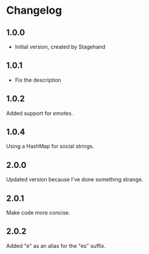 # Changelog

## 1.0.0

- Initial version, created by Stagehand

## 1.0.1

- Fix the description

## 1.0.2

Added support for emotes.

## 1.0.4

Using a HashMap for social strings.

## 2.0.0

Updated version because I've done something strange.

## 2.0.1

Make code more concise.

## 2.0.2

Added "e" as an alias for the "es" suffix.
